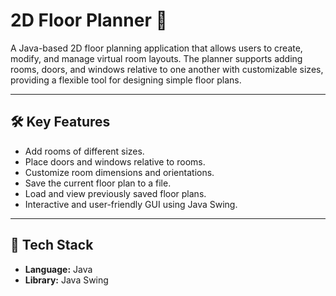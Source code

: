 # 2D Floor Planner 📐

A Java-based 2D floor planning application that allows users to create, modify, and manage virtual room layouts. The planner supports adding rooms, doors, and windows relative to one another with customizable sizes, providing a flexible tool for designing simple floor plans.

---

## 🛠️ Key Features

- Add rooms of different sizes.
- Place doors and windows relative to rooms.
- Customize room dimensions and orientations.
- Save the current floor plan to a file.
- Load and view previously saved floor plans.
- Interactive and user-friendly GUI using Java Swing.

---

## 🚀 Tech Stack

- **Language:** Java  
- **Library:** Java Swing
